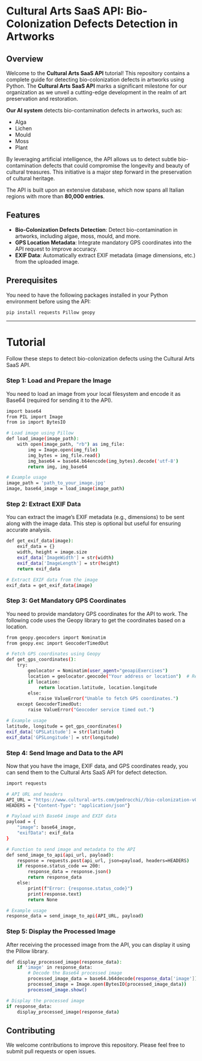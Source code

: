 # Cultural Arts SaaS API: Bio-Colonization Defects Detection in Artworks

## Overview

Welcome to the **Cultural Arts SaaS API** tutorial! This repository contains a complete guide for detecting bio-colonization defects in artworks using Python. The **Cultural Arts SaaS API** marks a significant milestone for our organization as we unveil a cutting-edge development in the realm of art preservation and restoration.

**Our AI system** detects bio-contamination defects in artworks, such as:
- Alga
- Lichen
- Mould
- Moss
- Plant

By leveraging artificial intelligence, the API allows us to detect subtle bio-contamination defects that could compromise the longevity and beauty of cultural treasures. This initiative is a major step forward in the preservation of cultural heritage.

The API is built upon an extensive database, which now spans all Italian regions with more than **80,000 entries**.

## Features

- **Bio-Colonization Defects Detection**: Detect bio-contamination in artworks, including algae, moss, mould, and more.
- **GPS Location Metadata**: Integrate mandatory GPS coordinates into the API request to improve accuracy.
- **EXIF Data**: Automatically extract EXIF metadata (image dimensions, etc.) from the uploaded image.

## Prerequisites

You need to have the following packages installed in your Python environment before using the API:

```bash
pip install requests Pillow geopy
```

------------------------------------------------------------------

# Tutorial

Follow these steps to detect bio-colonization defects using the Cultural Arts SaaS API.

### Step 1: Load and Prepare the Image
You need to load an image from your local filesystem and encode it as Base64 (required for sending it to the API).

```bash
import base64
from PIL import Image
from io import BytesIO

# Load image using Pillow
def load_image(image_path):
    with open(image_path, "rb") as img_file:
        img = Image.open(img_file)
        img_bytes = img_file.read()
        img_base64 = base64.b64encode(img_bytes).decode('utf-8')
        return img, img_base64

# Example usage
image_path = 'path_to_your_image.jpg'
image, base64_image = load_image(image_path)
```

### Step 2: Extract EXIF Data

You can extract the image’s EXIF metadata (e.g., dimensions) to be sent along with the image data. This step is optional but useful for ensuring accurate analysis.

```bash
def get_exif_data(image):
    exif_data = {}
    width, height = image.size
    exif_data['ImageWidth'] = str(width)
    exif_data['ImageLength'] = str(height)
    return exif_data

# Extract EXIF data from the image
exif_data = get_exif_data(image)
```

### Step 3: Get Mandatory GPS Coordinates

You need to provide mandatory GPS coordinates for the API to work. The following code uses the Geopy library to get the coordinates based on a location.

```bash
from geopy.geocoders import Nominatim
from geopy.exc import GeocoderTimedOut

# Fetch GPS coordinates using Geopy
def get_gps_coordinates():
    try:
        geolocator = Nominatim(user_agent="geoapiExercises")
        location = geolocator.geocode("Your address or location")  # Replace with actual location
        if location:
            return location.latitude, location.longitude
        else:
            raise ValueError("Unable to fetch GPS coordinates.")
    except GeocoderTimedOut:
        raise ValueError("Geocoder service timed out.")

# Example usage
latitude, longitude = get_gps_coordinates()
exif_data['GPSLatitude'] = str(latitude)
exif_data['GPSLongitude'] = str(longitude)
```

### Step 4: Send Image and Data to the API

Now that you have the image, EXIF data, and GPS coordinates ready, you can send them to the Cultural Arts SaaS API for defect detection.

```bash
import requests

# API URL and headers
API_URL = "https://www.cultural-arts.com/pedrocchi//bio-colonization-v0"
HEADERS = {"Content-Type": "application/json"}

# Payload with Base64 image and EXIF data
payload = {
    "image": base64_image,
    "exifData": exif_data
}

# Function to send image and metadata to the API
def send_image_to_api(api_url, payload):
    response = requests.post(api_url, json=payload, headers=HEADERS)
    if response.status_code == 200:
        response_data = response.json()
        return response_data
    else:
        print(f"Error: {response.status_code}")
        print(response.text)
        return None

# Example usage
response_data = send_image_to_api(API_URL, payload)
```

### Step 5: Display the Processed Image

After receiving the processed image from the API, you can display it using the Pillow library.

```bash
def display_processed_image(response_data):
    if 'image' in response_data:
        # Decode the Base64 processed image
        processed_image_data = base64.b64decode(response_data['image'])
        processed_image = Image.open(BytesIO(processed_image_data))
        processed_image.show()

# Display the processed image
if response_data:
    display_processed_image(response_data)
```

## Contributing
We welcome contributions to improve this repository. Please feel free to submit pull requests or open issues.
